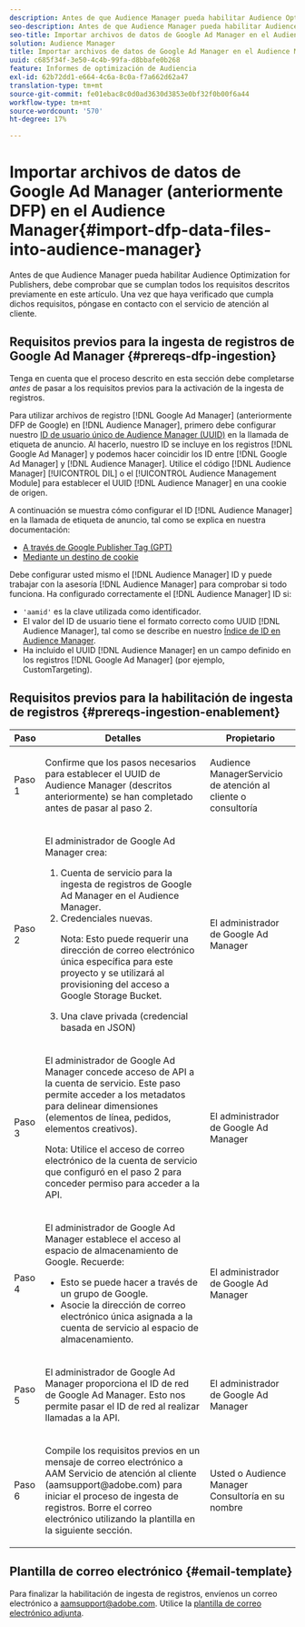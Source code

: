 ```yaml
---
description: Antes de que Audience Manager pueda habilitar Audience Optimization for Publishers, debe comprobar que se cumplan todos los requisitos descritos previamente en este artículo. Una vez que haya verificado que cumpla dichos requisitos, póngase en contacto con el servicio de atención al cliente.
seo-description: Antes de que Audience Manager pueda habilitar Audience Optimization for Publishers, debe comprobar que se cumplan todos los requisitos descritos previamente en este artículo. Una vez que haya verificado que cumpla dichos requisitos, póngase en contacto con el servicio de atención al cliente.
seo-title: Importar archivos de datos de Google Ad Manager en el Audience Manager
solution: Audience Manager
title: Importar archivos de datos de Google Ad Manager en el Audience Manager
uuid: c685f34f-3e50-4c4b-99fa-d8bbafe0b268
feature: Informes de optimización de Audiencia
exl-id: 62b72dd1-e664-4c6a-8c0a-f7a662d62a47
translation-type: tm+mt
source-git-commit: fe01ebac8c0d0ad3630d3853e0bf32f0b00f6a44
workflow-type: tm+mt
source-wordcount: '570'
ht-degree: 17%

---
```


# Importar archivos de datos de Google Ad Manager (anteriormente DFP) en el Audience Manager{#import-dfp-data-files-into-audience-manager}

Antes de que Audience Manager pueda habilitar Audience Optimization for Publishers, debe comprobar que se cumplan todos los requisitos descritos previamente en este artículo. Una vez que haya verificado que cumpla dichos requisitos, póngase en contacto con el servicio de atención al cliente.

## Requisitos previos para la ingesta de registros de Google Ad Manager {#prereqs-dfp-ingestion}

Tenga en cuenta que el proceso descrito en esta sección debe completarse *antes* de pasar a los requisitos previos para la activación de la ingesta de registros.

Para utilizar archivos de registro [!DNL Google Ad Manager] (anteriormente DFP de Google) en [!DNL Audience Manager], primero debe configurar nuestro [ID de usuario único de Audience Manager (UUID)](../../../reference/ids-in-aam.md) en la llamada de etiqueta de anuncio. Al hacerlo, nuestro ID se incluye en los registros [!DNL Google Ad Manager] y podemos hacer coincidir los ID entre [!DNL Google Ad Manager] y [!DNL Audience Manager]. Utilice el código [!DNL Audience Manager] [!UICONTROL DIL] o el [!UICONTROL Audience Management Module] para establecer el UUID [!DNL Audience Manager] en una cookie de origen.

A continuación se muestra cómo configurar el ID [!DNL Audience Manager] en la llamada de etiqueta de anuncio, tal como se explica en nuestra documentación:

* [A través de Google Publisher Tag (GPT)](../../../integration/gpt-aam-destination/gpt-aam-modify-api.md)
* [Mediante un destino de cookie](../../../integration/gpt-aam-destination/gpt-aam-create-destination.md)

Debe configurar usted mismo el [!DNL Audience Manager] ID y puede trabajar con la asesoría [!DNL Audience Manager] para comprobar si todo funciona. Ha configurado correctamente el [!DNL Audience Manager] ID si:

* `'aamid'` es la clave utilizada como identificador.
* El valor del ID de usuario tiene el formato correcto como UUID [!DNL Audience Manager], tal como se describe en nuestro [Índice de ID en Audience Manager](../../../reference/ids-in-aam.md).
* Ha incluido el UUID [!DNL Audience Manager] en un campo definido en los registros [!DNL Google Ad Manager] (por ejemplo, CustomTargeting).

## Requisitos previos para la habilitación de ingesta de registros {#prereqs-ingestion-enablement}

<table id="table_C980A9F9B0FB4157B4908A64768B1571"> 
 <thead> 
  <tr> 
   <th colname="col1" class="entry"> Paso </th> 
   <th colname="col2" class="entry"> Detalles </th> 
   <th colname="col3" class="entry"> Propietario </th> 
  </tr> 
 </thead>
 <tbody> 
  <tr> 
   <td colname="col1"> <p>Paso 1 </p> </td> 
   <td colname="col2"> <p>Confirme que los pasos necesarios para establecer el UUID de <span class="keyword"> Audience Manager</span> (descritos anteriormente) se han completado antes de pasar al paso 2. </p> </td> 
   <td colname="col3"> <p><span class="keyword"> Audience </span> ManagerServicio de atención al cliente o consultoría </p> </td> 
  </tr> 
  <tr> 
   <td colname="col1"> <p>Paso 2 </p> </td> 
   <td colname="col2"> <p>El administrador de Google Ad Manager crea: </p> <p> 
     <ol id="ol_FCFA9B11CFF948A488DF9CB298FC04C4"> 
      <li id="li_BC946EDCC3324578AEB64EDDA55B5ACA">Cuenta de servicio para la ingesta de registros de Google Ad Manager en el <span class="keyword"> Audience Manager</span>. </li> 
      <li id="li_6B2FC7D73A3246419E55C004E17ACA25">Credenciales nuevas. <p>Nota:  Esto puede requerir una dirección de correo electrónico única específica para este proyecto y se utilizará al provisioning del acceso a Google Storage Bucket. </p> </li> 
      <li id="li_95444B9FD1B34659A9634814B262A681">Una clave privada (credencial basada en JSON) </li> 
     </ol> </p> </td> 
   <td colname="col3"> <p>El administrador de Google Ad Manager </p> </td> 
  </tr> 
  <tr> 
   <td colname="col1"> <p>Paso 3 </p> </td> 
   <td colname="col2"> <p>El administrador de Google Ad Manager concede acceso de API a la cuenta de servicio. Este paso permite acceder a los metadatos para delinear dimensiones (elementos de línea, pedidos, elementos creativos). <p>Nota:  Utilice el acceso de correo electrónico de la cuenta de servicio que configuró en el paso 2 para conceder permiso para acceder a la API. </p> </p> </td> 
   <td colname="col3"> <p>El administrador de Google Ad Manager </p> </td> 
  </tr> 
  <tr> 
   <td colname="col1"> <p>Paso 4 </p> </td> 
   <td colname="col2"> <p>El administrador de Google Ad Manager establece el acceso al espacio de almacenamiento de Google. Recuerde: </p> <p> 
     <ul id="ul_3E8DCC73454243D998BD9024D0966A4E"> 
      <li id="li_3691DBD28006412288458175F75873C6">Esto se puede hacer a través de un grupo de Google. </li> 
      <li id="li_4774806B263245CEAAAB89BD2AA7F23F">Asocie la dirección de correo electrónico única asignada a la cuenta de servicio al espacio de almacenamiento. </li> 
     </ul> </p> </td> 
   <td colname="col3"> <p>El administrador de Google Ad Manager </p> </td> 
  </tr> 
  <tr> 
   <td colname="col1"> <p>Paso 5 </p> </td> 
   <td colname="col2"> <p>El administrador de Google Ad Manager proporciona el ID de red de Google Ad Manager. Esto nos permite pasar el ID de red al realizar llamadas a la API. </p> </td> 
   <td colname="col3"> <p>El administrador de Google Ad Manager </p> </td> 
  </tr> 
  <tr> 
   <td colname="col1"> <p>Paso 6 </p> </td> 
   <td colname="col2"> <p>Compile los requisitos previos en un mensaje de correo electrónico a AAM Servicio de atención al cliente (aamsupport@adobe.com) para iniciar el proceso de ingesta de registros. Borre el correo electrónico utilizando la plantilla en la siguiente sección. </p> </td> 
   <td colname="col3"> <p>Usted o <span class="keyword"> Audience Manager</span> Consultoría en su nombre </p> </td> 
  </tr> 
 </tbody> 
</table>

## Plantilla de correo electrónico {#email-template}

Para finalizar la habilitación de ingesta de registros, envíenos un correo electrónico a aamsupport@adobe.com. Utilice la [plantilla de correo electrónico adjunta](assets/enable_dfp_ingestion.txt).
